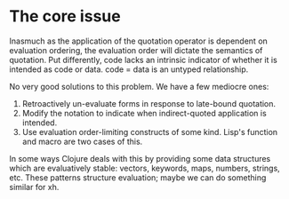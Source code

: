 # The core issue
Inasmuch as the application of the quotation operator is dependent on
evaluation ordering, the evaluation order will dictate the semantics of
quotation. Put differently, code lacks an intrinsic indicator of whether it is
intended as code or data. code = data is an untyped relationship.

No very good solutions to this problem. We have a few mediocre ones:

1. Retroactively un-evaluate forms in response to late-bound quotation.
2. Modify the notation to indicate when indirect-quoted application is
   intended.
3. Use evaluation order-limiting constructs of some kind. Lisp's function and
   macro are two cases of this.

In some ways Clojure deals with this by providing some data structures which
are evaluatively stable: vectors, keywords, maps, numbers, strings, etc. These
patterns structure evaluation; maybe we can do something similar for xh.

